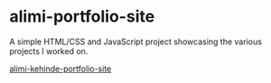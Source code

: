 # alimi-portfolio-site
A simple HTML/CSS and JavaScript project showcasing the various projects I worked on.

[alimi-kehinde-portfolio-site](https://marusoft.github.io/alimi-portfolio-site/)